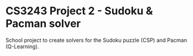 # CS3243 Project 2 - Sudoku & Pacman solver

School project to create solvers for the Sudoku puzzle (CSP) and Pacman
(Q-Learning).
